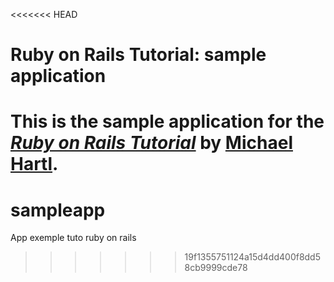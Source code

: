 <<<<<<< HEAD
# Ruby on Rails Tutorial: sample application

This is the sample application for
the [*Ruby on Rails Tutorial*](http://railstutorial.org/)
by [Michael Hartl](http://michaelhartl.com/).
=======
sampleapp
=========

App exemple tuto ruby on rails
>>>>>>> 19f1355751124a15d4dd400f8dd58cb9999cde78
